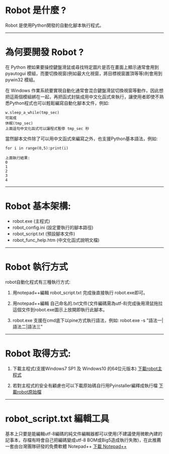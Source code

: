 # Robot 是什麼 ?

Robot 是使用Python開發的自動化腳本執行程式。

-----

# 為何要開發 Robot ?

在 Python 裡如果要操控鍵盤滑鼠或尋找特定圖片是否在畫面上顯示通常會用到 pyautogui 模組，而要切換視窗(例如最大化視窗，將目標視窗置頂等等)則會用到 pywin32 模組。

在 Windows 作業系統要實現自動化通常會混合鍵盤滑鼠切換視窗等動作，因此想把這兩個模組綁在一起，再把函式封裝成用中文化函式來執行，讓使用者即使不熟悉Python程式也可以輕鬆編寫自動化腳本文件，例如:

```
w.sleep_a_while(tmp_sec)
可寫成
休眠(tmp_sec)
上面這句中文化函式可以讓程式暫停 tmp_sec 秒
```

當然腳本文件除了可以用中文函式來編寫之外，也支援Python基本語法，例如:

```
for i in range(0,5):print(i)

上面執行結果:
0
1
2
3
4
```

-----

# Robot 基本架構:

* robot.exe (主程式)
* robot_config.ini (設定要執行的腳本路徑)
* robot_script.txt (預設腳本文件)
* robot_func_help.htm (中文化函式說明文檔)

-----

# Robot 執行方式

robot自動化程式有三種執行方式:

1. 用notepad++編輯 robot_script.txt 完成後直接執行 robot.exe即可。

2. 用notepad++編輯 自己命名的.txt文件(文件編碼需為utf-8)完成後用滑鼠拖拉這個文件到robot.exe圖示上放開即執行此腳本。

3. robot.exe 支援在cmd底下以pine方式執行語法，例如: robot.exe -s "語法一|語法二|語法三"

-----

# Robot 取得方式:

1. 下載主程式(支援Windows7 SP1 及 Windows10 的64位元版本) [下載robot主程式](https://ccutmis.github.io/robot.zip)

2. 若對主程式的安全有顧慮也可以下載原始碼自行用Pyinstaller編釋成執行檔 [下載robot原始檔](https://ccutmis.github.io/robot-source-code.zip)

-----

# robot_script.txt 編輯工具

基本上只要是能編輯utf-8編碼的純文件編輯器都可以使用(不建議使用微軟內建的記事本，存檔有時會自己把編碼變成utf-8 BOM或Big5造成執行失敗)，在此推薦一套由台灣團隊研發的免費軟體 Notepad++ [下載 Notepad++](https://notepad-plus-plus.org/downloads/)
